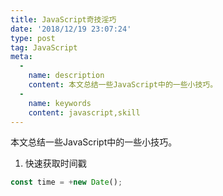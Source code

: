 ```yaml
---
title: JavaScript奇技淫巧
date: '2018/12/19 23:07:24'
type: post
tag: JavaScript
meta:
  -
    name: description
    content: 本文总结一些JavaScript中的一些小技巧。
  -
    name: keywords
    content: javascript,skill
---
```

本文总结一些JavaScript中的一些小技巧。
<!-- more -->
1. 快速获取时间戳
```js
const time = +new Date();
```
